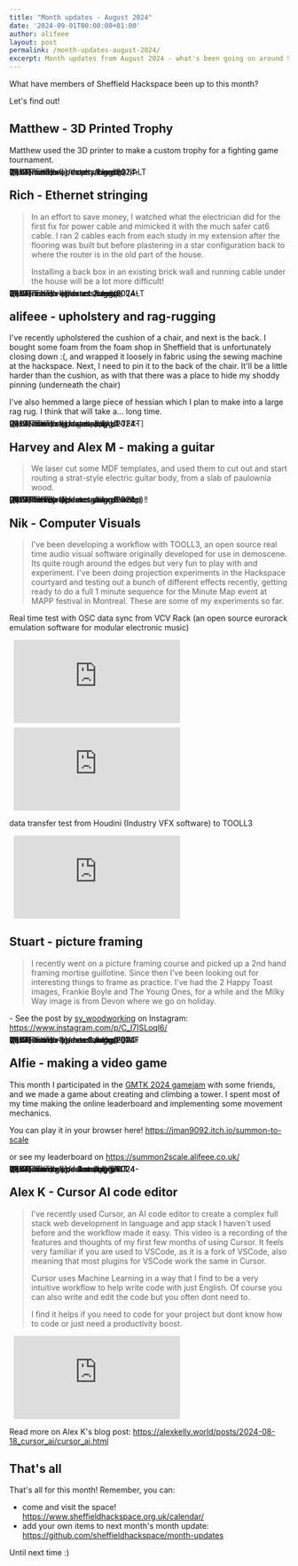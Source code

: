 ```yaml
---
title: "Month updates - August 2024"
date: '2024-09-01T00:00:00+01:00'
author: alifeee
layout: post
permalink: /month-updates-august-2024/
excerpt: Month updates from August 2024 - what's been going on around Sheffield Hackspace?
---
```

<style>
.gallery p {
  margin: 0;
}
.gallery {
  line-height: 0;
  column-count: 2;
  column-gap: 0px;
}
p:has(img), .gallery {
  margin: 0;
}
.gallery img {
  width: 100% !important;
  height: auto !important;
}
iframe {
  display: block;
  margin: 0.5rem;
  max-width: 100%;
  width: auto;
  height: auto;
}
</style>

What have members of Sheffield Hackspace been up to this month?

Let's find out!

## Matthew - 3D Printed Trophy

Matthew used the 3D printer to make a custom trophy for a fighting game tournament.

<figure class="gallery" markdown="1">
![ALT TEXT]({{site.baseurl}}/assets/blog/2024-09-01-month-updates-august-2024/matthew - trophy 1.webp)
![ALT TEXT]({{site.baseurl}}/assets/blog/2024-09-01-month-updates-august-2024/matthew - trophy 2.webp)
</figure>

## Rich - Ethernet stringing

> In an effort to save money, I watched what the electrician did for the first fix for power cable and mimicked it with the much safer cat6 cable.
> I ran 2 cables each from each study in my extension after the flooring was built but before plastering in a star configuration back to where the router is in the old part of the house.
> 
> Installing a back box in an existing brick wall and running cable under the house will be a lot more difficult!

<figure class="gallery" markdown="1">
![ALT TEXT]({{site.baseurl}}/assets/blog/2024-09-01-month-updates-august-2024/rich d - ethernet 2.webp)
![ALT TEXT]({{site.baseurl}}/assets/blog/2024-09-01-month-updates-august-2024/rich d - ethernet 1.webp)
</figure>

## alifeee - upholstery and rag-rugging

I've recently upholstered the cushion of a chair, and next is the back.
I bought some foam from the foam shop in Sheffield that is unfortunately closing down :(, and wrapped it loosely in fabric using the sewing machine at the hackspace.
Next, I need to pin it to the back of the chair.
It'll be a little harder than the cushion, as with that there was a place to hide my shoddy pinning (underneath the chair)

I've also hemmed a large piece of hessian which I plan to make into a large rag rug.
I think that will take a... long time.

<figure class="gallery" markdown="1">
![ALT TEXT]({{site.baseurl}}/assets/blog/2024-09-01-month-updates-august-2024/alfie - chair.webp)
![ALT TEXT]({{site.baseurl}}/assets/blog/2024-09-01-month-updates-august-2024/alfie - rag rug.webp)
</figure>

## Harvey and Alex M - making a guitar

> We laser cut some MDF templates, and used them to cut out and start routing a strat-style electric guitar body, from a slab of paulownia wood.

<figure class="gallery" markdown="1">
![ALT TEXT]({{site.baseurl}}/assets/blog/2024-09-01-month-updates-august-2024/harvey alex m - guitar 1.webp)
![ALT TEXT]({{site.baseurl}}/assets/blog/2024-09-01-month-updates-august-2024/harvey alex m - guitar 2.webp)
![ALT TEXT]({{site.baseurl}}/assets/blog/2024-09-01-month-updates-august-2024/harvey alex m - guitar 3.webp)
</figure>

## Nik - Computer Visuals

> I've been developing a workflow with TOOLL3, an open source real time audio visual software originally developed for use in demoscene.
> Its quite rough around the edges but very fun to play with and experiment.
> I've been doing projection experiments in the Hackspace courtyard and testing out a bunch of different effects recently, getting ready to do a full 1 minute sequence for the Minute Map event at MAPP festival in Montreal.
> These are some of my experiments so far.

Real time test with OSC data sync from VCV Rack (an open source eurorack emulation software for modular electronic music)

<iframe width="1236" height="695" src="https://www.youtube.com/embed/kle-hSShUVs" title="bit flop" frameborder="0" allow="accelerometer; autoplay; clipboard-write; encrypted-media; gyroscope; picture-in-picture; web-share" referrerpolicy="strict-origin-when-cross-origin" allowfullscreen></iframe>

<iframe width="1236" height="695" src="https://www.youtube.com/embed/LiD0xgHU7Ns" title="TOOLL3 optical trail flow VJ test" frameborder="0" allow="accelerometer; autoplay; clipboard-write; encrypted-media; gyroscope; picture-in-picture; web-share" referrerpolicy="strict-origin-when-cross-origin" allowfullscreen></iframe>

data transfer test from Houdini (Industry VFX software) to TOOLL3

<iframe width="1236" height="695" src="https://www.youtube.com/embed/fuO6BsSyz2s" title="houdini to T3 gltf instancing test" frameborder="0" allow="accelerometer; autoplay; clipboard-write; encrypted-media; gyroscope; picture-in-picture; web-share" referrerpolicy="strict-origin-when-cross-origin" allowfullscreen></iframe>

## Stuart - picture framing

> I recently went on a picture framing course and picked up a 2nd hand framing mortise guillotine.
> Since then I’ve been looking out for interesting things to frame as practice.
> I’ve had the 2 Happy Toast images, Frankie Boyle and The Young Ones, for a while and the Milky Way image is from Devon where we go on holiday.

\- See the post by [sy_woodworking](https://www.instagram.com/sy_woodworking/) on Instagram: <https://www.instagram.com/p/C_I7ISLoql6/>

<figure class="gallery" markdown="1">
![ALT TEXT]({{site.baseurl}}/assets/blog/2024-09-01-month-updates-august-2024/stuart - frames 1.webp)
![ALT TEXT]({{site.baseurl}}/assets/blog/2024-09-01-month-updates-august-2024/stuart - frames 2.webp)
![ALT TEXT]({{site.baseurl}}/assets/blog/2024-09-01-month-updates-august-2024/stuart - frames 3.webp)
</figure>

## Alfie - making a video game

This month I participated in the [GMTK 2024 gamejam](https://itch.io/jam/gmtk-2024) with some friends, and we made a game about creating and climbing a tower.
I spent most of my time making the online leaderboard and implementing some movement mechanics.

You can play it in your browser here! <https://jman9092.itch.io/summon-to-scale>

or see my leaderboard on <https://summon2scale.alifeee.co.uk/>

<figure class="gallery" markdown="1">
![ALT TEXT]({{site.baseurl}}/assets/blog/2024-09-01-month-updates-august-2024/alfie - game 1.webp)
![ALT TEXT]({{site.baseurl}}/assets/blog/2024-09-01-month-updates-august-2024/alfie - game 2.webp)
![ALT TEXT]({{site.baseurl}}/assets/blog/2024-09-01-month-updates-august-2024/alfie - game 3.webp)
![ALT TEXT]({{site.baseurl}}/assets/blog/2024-09-01-month-updates-august-2024/alfie - game 4.webp)
</figure>

## Alex K - Cursor AI code editor

> I've recently used Cursor, an AI code editor to create a complex full stack web development in language and app stack I haven't used before and the workflow made it easy.
> This video is a recording of the features and thoughts of my first few months of using Cursor.
> It feels very familiar if you are used to VSCode, as it is a fork of VSCode, also meaning that most plugins for VSCode work the same in Cursor.
> 
> Cursor uses Machine Learning in a way that I find to be a very intuitive workflow to help write code with just English.
> Of course you can also write and edit the code but you often dont need to.
> 
> I find it helps if you need to code for your project but dont know how to code or just need a productivity boost.

<iframe width="1236" height="695" src="https://www.youtube.com/embed/pqpwQ-4ByTk" title="Exploring Cursor AI&#39;s Main Capabilities" frameborder="0" allow="accelerometer; autoplay; clipboard-write; encrypted-media; gyroscope; picture-in-picture; web-share" referrerpolicy="strict-origin-when-cross-origin" allowfullscreen></iframe>

Read more on Alex K's blog post: <https://alexkelly.world/posts/2024-08-18_cursor_ai/cursor_ai.html>

<!-- omit in toc -->
## That's all

That's all for this month! Remember, you can:

- come and visit the space! <https://www.sheffieldhackspace.org.uk/calendar/>
- add your own items to next month's month update: <https://github.com/sheffieldhackspace/month-updates>

Until next time :)

